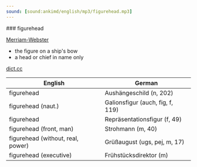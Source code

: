 ```yaml
---
sound: [sound:ankimd/english/mp3/figurehead.mp3]
---
```


\### figurehead

[Merriam-Webster](https://www.merriam-webster.com/dictionary/figurehead)

- the figure on a ship's bow
- a head or chief in name only

[dict.cc](https://www.dict.cc/figurehead)

| English        | German       |
| -------------- | ------------ |
| figurehead | Aushängeschild (n, 202) |
| figurehead (naut.) | Galionsfigur (auch, fig, f, 119) |
| figurehead | Repräsentationsfigur (f, 49) |
| figurehead (front, man) | Strohmann (m, 40) |
| figurehead (without, real, power) | Grüßaugust (ugs, pej, m, 17) |
| figurehead (executive) | Frühstücksdirektor (m) |
